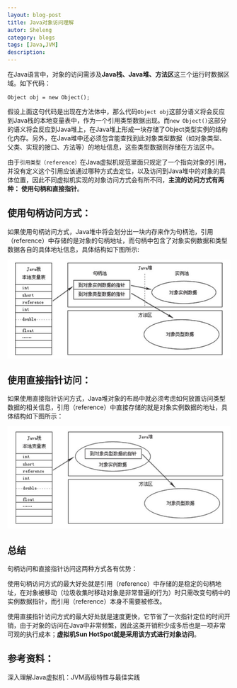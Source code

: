 ```yaml
---
layout: blog-post
title: Java对象访问理解
autor: Sheleng
category: blogs
tags: [Java,JVM]
description: 
---
```


在Java语言中，对象的访问需涉及**Java栈、Java堆、方法区**这三个运行时数据区域。如下代码：

	Object obj = new Object();

假设上面这句代码是出现在方法体中，那么代码`Object obj`这部分语义将会反应到Java栈的本地变量表中，作为一个引用类型数据出现。而`new Object()`这部分的语义将会反应到Java堆上，在Java堆上形成一块存储了Object类型实例的结构化内存。另外，在Java堆中还必须包含能查找到此对象类型数据（如对象类型、父类、实现的接口、方法等）的地址信息，这些类型数据则存储在方法区中。

由于`引用类型（reference）`在Java虚拟机规范里面只规定了一个指向对象的引用，并没有定义这个引用应该通过哪种方式去定位，以及访问到Java堆中的对象的具体位置，因此不同虚拟机实现的对象访问方式会有所不同，**主流的访问方式有两种： 使用句柄和直接指针**。

## 使用句柄访问方式：

如果使用句柄访问方式，Java堆中将会划分出一块内存来作为句柄池，引用（reference）中存储的是对象的句柄地址，而句柄中包含了对象实例数据和类型数据各自的具体地址信息，具体结构如下图所示:

![](/public/img/posts/blogs/2015-03-11-java-object-access/handle-access-object.png)

## 使用直接指针访问：

如果使用直接指针访问方式，Java堆对象的布局中就必须考虑如何放置访问类型数据的相关信息，引用（reference）中直接存储的就是对象实例数据的地址，具体结构如下图所示：

![](/public/img/posts/blogs/2015-03-11-java-object-access/direct-pointer-access-object.png)

## 总结


句柄访问和直接指针访问这两种方式各有优势：

使用句柄访问方式的最大好处就是引用（reference）中存储的是稳定的句柄地址，在对象被移动（垃圾收集时移动对象是非常普遍的行为）时只需改变句柄中的实例数据指针，而引用（reference）本身不需要被修改。

使用直接指针访问方式的最大好处就是速度更快，它节省了一次指针定位的时间开销，由于对象的访问在Java中非常频繁，因此这类开销积少成多后也是一项非常可观的执行成本；**虚拟机Sun HotSpot就是采用该方式进行对象访问**。

## 参考资料：

深入理解Java虚拟机：JVM高级特性与最佳实践
